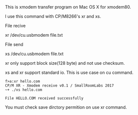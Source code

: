 This is xmodem transfer program on Mac OS X for xmodem80.

I use this command with CP/M8266's xr and xs.

File recive

xr /dev/cu.usbmodem file.txt

File send

xs /dev/cu.usbmodem file.txt

xr only support block size(128 byte) and not use checksum.

xs and xr support standard io. This is use case on cu command.

```
f>a:xr hello.com
CP/M XR - Xmodem receive v0.1 / SmallRoomLabs 2017
~+ ./xs hello.com

File HELLO.COM received successfully
```

You must check save dirctory permition on use xr command.
